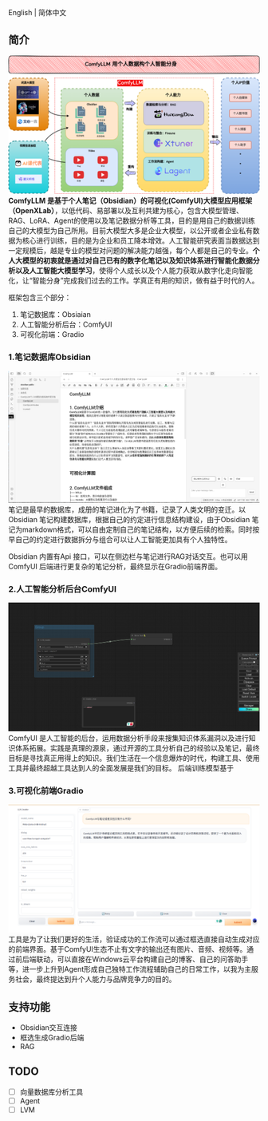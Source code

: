 

English | 简体中文



## 简介
![ComfyLLM架构图](assets/ComfyLLM.png)
**ComfyLLM 是基于个人笔记（Obsidian）的可视化(ComfyUI)大模型应用框架（OpenXLab）**，以低代码、易部署以及互利共建为核心，包含大模型管理、RAG、LoRA、Agent的使用以及笔记数据分析等工具，目的是用自己的数据训练自己的大模型为自己所用。目前大模型大多是企业大模型，以公开或者企业私有数据为核心进行训练，目的是为企业和员工降本增效。人工智能研究表面当数据达到一定规模后，越是专业的模型对问题的解决能力越强，每个人都是自己的专业。**个人大模型的初衷就是通过对自己已有的数字化笔记以及知识体系进行智能化数据分析以及人工智能大模型学习**，使得个人成长以及个人能力获取从数字化走向智能化，让“智能分身”完成我们过去的工作。学真正有用的知识，做有益于时代的人。

框架包含三个部分：
1. 笔记数据库：Obsiaian
2. 人工智能分析后台：ComfyUI
3. 可视化前端：Gradio

### 1.笔记数据库Obsidian
![笔记数据库Obsidian](assets/obsidian.png)
笔记是最早的数据库，成册的笔记进化为了书籍，记录了人类文明的变迁。以Obsidian 笔记构建数据库，根据自己的约定进行信息结构建设，由于Obsidian 笔记为markdown格式，可以自由定制自己的笔记结构，以方便后续的检索。同时按早自己的约定进行数据拆分与组合可以让人工智能更加具有个人独特性。

Obsidian 内置有Api 接口，可以在侧边栏与笔记进行RAG对话交互。也可以用ComfyUI 后端进行更复杂的笔记分析，最终显示在Gradio前端界面。


### 2.人工智能分析后台ComfyUI
![人工智能分析后台ComfyU](assets/comfyui.png)
ComfyUI 是人工智能的后台，运用数据分析手段来搜集知识体系漏洞以及进行知识体系拓展。实践是真理的源泉，通过开源的工具分析自己的经验以及笔记，最终目标是寻找真正用得上的知识。我们生活在一个信息爆炸的时代，构建工具、使用工具并最终超越工具达到人的全面发展是我们的目标。
后端训练模型基于


### 3.可视化前端Gradio
![可视化前端Gradio](assets/gradio.png)
工具是为了让我们更好的生活，验证成功的工作流可以通过框选直接自动生成对应的前端界面。基于ComfyUI生态不止有文字的输出还有图片、音频、视频等。通过前后端联动，可以直接在Windows云平台构建自己的博客、自己的问答助手等，进一步上升到Agent形成自己独特工作流程辅助自己的日常工作，以我为主服务社会，最终提达到升个人能力与品牌竞争力的目的。


## 支持功能

- Obsidian交互连接
- 框选生成Gradio后端
- RAG


## TODO
- [ ] 向量数据库分析工具
- [ ] Agent
- [ ] LVM
